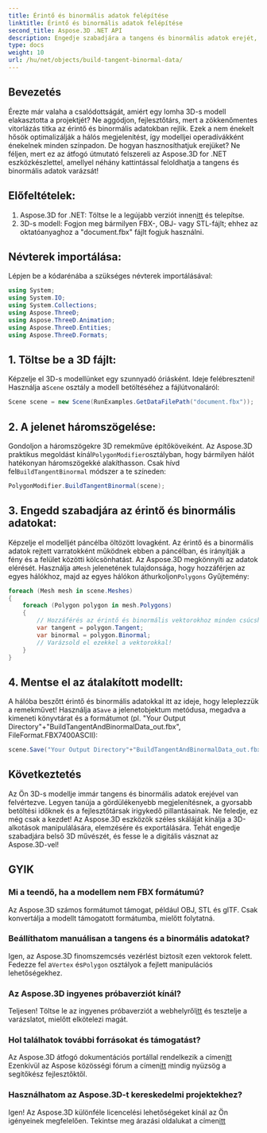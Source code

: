 ```yaml
---
title: Érintő és binormális adatok felépítése
linktitle: Érintő és binormális adatok felépítése
second_title: Aspose.3D .NET API
description: Engedje szabadjára a tangens és binormális adatok erejét, és optimalizálja 3D modelljeit a simább renderelés, a gyorsabb betöltési idő és a teljesítmény növelése érdekében.
type: docs
weight: 10
url: /hu/net/objects/build-tangent-binormal-data/
---
```

## Bevezetés
Érezte már valaha a csalódottságát, amiért egy lomha 3D-s modell elakasztotta a projektjét? Ne aggódjon, fejlesztőtárs, mert a zökkenőmentes vitorlázás titka az érintő és binormális adatokban rejlik. Ezek a nem énekelt hősök optimalizálják a hálós megjelenítést, így modelljei operadívákként énekelnek minden színpadon. De hogyan hasznosíthatjuk erejüket? Ne féljen, mert ez az átfogó útmutató felszereli az Aspose.3D for .NET eszközkészlettel, amellyel néhány kattintással feloldhatja a tangens és binormális adatok varázsát!

## Előfeltételek:

1.  Aspose.3D for .NET: Töltse le a legújabb verziót innen[itt](https://releases.aspose.com/3d/net/) és telepítse.
2. 3D-s modell: Fogjon meg bármilyen FBX-, OBJ- vagy STL-fájlt; ehhez az oktatóanyaghoz a "document.fbx" fájlt fogjuk használni.

## Névterek importálása:

Lépjen be a kódarénába a szükséges névterek importálásával:

```C#
using System;
using System.IO;
using System.Collections;
using Aspose.ThreeD;
using Aspose.ThreeD.Animation;
using Aspose.ThreeD.Entities;
using Aspose.ThreeD.Formats;
```

## 1. Töltse be a 3D fájlt:

 Képzelje el 3D-s modellünket egy szunnyadó óriásként. Ideje felébreszteni! Használja a`Scene` osztály a modell betöltéséhez a fájlútvonaláról:

```C#
Scene scene = new Scene(RunExamples.GetDataFilePath("document.fbx"));
```

## 2. A jelenet háromszögelése:

 Gondoljon a háromszögekre 3D remekműve építőköveiként. Az Aspose.3D praktikus megoldást kínál`PolygonModifier`osztályban, hogy bármilyen hálót hatékonyan háromszögekké alakíthasson. Csak hívd fel`BuildTangentBinormal` módszer a te színeden:

```C#
PolygonModifier.BuildTangentBinormal(scene);
```

## 3. Engedd szabadjára az érintő és binormális adatokat:

 Képzelje el modelljét páncélba öltözött lovagként. Az érintő és a binormális adatok rejtett varratokként működnek ebben a páncélban, és irányítják a fény és a felület közötti kölcsönhatást. Az Aspose.3D megkönnyíti az adatok elérését. Használja a`Mesh` jelenetének tulajdonsága, hogy hozzáférjen az egyes hálókhoz, majd az egyes hálókon áthurkoljon`Polygons` Gyűjtemény:

```C#
foreach (Mesh mesh in scene.Meshes)
{
    foreach (Polygon polygon in mesh.Polygons)
    {
        // Hozzáférés az érintő és binormális vektorokhoz minden csúcshoz
        var tangent = polygon.Tangent;
        var binormal = polygon.Binormal;
        // Varázsold el ezekkel a vektorokkal!
    }
}
```

## 4. Mentse el az átalakított modellt:

 A hálóba beszőtt érintő és binormális adatokkal itt az ideje, hogy leleplezzük a remekművet! Használja a`Save` a jelenetobjektum metódusa, megadva a kimeneti könyvtárat és a formátumot (pl. "Your Output Directory"+"BuildTangentAndBinormalData_out.fbx", FileFormat.FBX7400ASCII):

```C#
scene.Save("Your Output Directory"+"BuildTangentAndBinormalData_out.fbx", FileFormat.FBX7400ASCII);
```

## Következtetés
Az Ön 3D-s modellje immár tangens és binormális adatok erejével van felvértezve. Legyen tanúja a gördülékenyebb megjelenítésnek, a gyorsabb betöltési időknek és a fejlesztőtársak irigykedő pillantásainak. Ne feledje, ez még csak a kezdet! Az Aspose.3D eszközök széles skáláját kínálja a 3D-alkotások manipulálására, elemzésére és exportálására. Tehát engedje szabadjára belső 3D művészét, és fesse le a digitális vásznat az Aspose.3D-vel!

## GYIK

### Mi a teendő, ha a modellem nem FBX formátumú? 
Az Aspose.3D számos formátumot támogat, például OBJ, STL és glTF. Csak konvertálja a modellt támogatott formátumba, mielőtt folytatná.
### Beállíthatom manuálisan a tangens és a binormális adatokat? 
 Igen, az Aspose.3D finomszemcsés vezérlést biztosít ezen vektorok felett. Fedezze fel a`Vertex` és`Polygon` osztályok a fejlett manipulációs lehetőségekhez.
### Az Aspose.3D ingyenes próbaverziót kínál? 
 Teljesen! Töltse le az ingyenes próbaverziót a webhelyről[itt](https://releases.aspose.com/3d/net/) és tesztelje a varázslatot, mielőtt elkötelezi magát.
### Hol találhatok további forrásokat és támogatást? 
 Az Aspose.3D átfogó dokumentációs portállal rendelkezik a címen[itt](https://docs.aspose.com/3d/net/) Ezenkívül az Aspose közösségi fórum a címen[itt](https://forum.aspose.com/) mindig nyüzsög a segítőkész fejlesztőktől.
### Használhatom az Aspose.3D-t kereskedelmi projektekhez? 
 Igen! Az Aspose.3D különféle licencelési lehetőségeket kínál az Ön igényeinek megfelelően. Tekintse meg árazási oldalukat a címen[itt](https://purchase.aspose.com/buy)